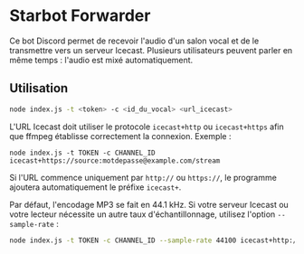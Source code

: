 # Starbot Forwarder

Ce bot Discord permet de recevoir l'audio d'un salon vocal et de le transmettre vers un serveur Icecast. Plusieurs utilisateurs peuvent parler en même temps : l'audio est mixé automatiquement.

## Utilisation

```bash
node index.js -t <token> -c <id_du_vocal> <url_icecast>
```

L'URL Icecast doit utiliser le protocole `icecast+http` ou `icecast+https` afin que ffmpeg établisse correctement la connexion. Exemple :

```
node index.js -t TOKEN -c CHANNEL_ID icecast+https://source:motdepasse@example.com/stream
```

Si l'URL commence uniquement par `http://` ou `https://`, le programme ajoutera automatiquement le préfixe `icecast+`.

Par défaut, l'encodage MP3 se fait en 44.1 kHz. Si votre serveur Icecast ou votre lecteur nécessite un autre taux d'échantillonnage, utilisez l'option `--sample-rate` :

```bash
node index.js -t TOKEN -c CHANNEL_ID --sample-rate 44100 icecast+http://source:motdepasse@example.com/stream
```
